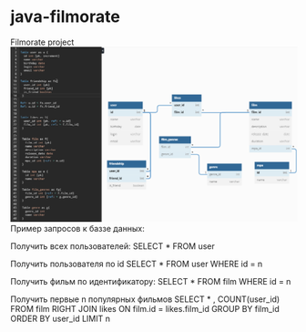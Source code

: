# java-filmorate
Filmorate project
![img_1.png](img_1.png)
Пример запросов к баззе данных:

Получить всех пользователей:
SELECT * 
FROM user

Получить пользователя по id
SELECT *
FROM user
WHERE id = n

Получить фильм по идентификатору:
SELECT * 
FROM film
WHERE id = n

Получить первые n популярных фильмов
SELECT * ,
COUNT(user_id) 
FROM film
RIGHT JOIN likes ON film.id = likes.film_id
GROUP BY film_id
ORDER BY user_id
LIMIT n 